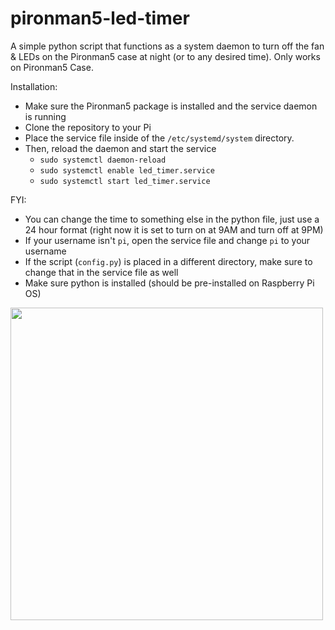 # pironman5-led-timer

A simple python script that functions as a system daemon to turn off the fan & LEDs on the Pironman5 case at night (or to any desired time). Only works on Pironman5 Case. 

Installation:
- Make sure the Pironman5 package is installed and the service daemon is running 
- Clone the repository to your Pi
- Place the service file inside of the ```/etc/systemd/system``` directory.
- Then, reload the daemon and start the service
  - ```sudo systemctl daemon-reload```
  - ```sudo systemctl enable led_timer.service```
  - ```sudo systemctl start led_timer.service```


FYI:
- You can change the time to something else in the python file, just use a 24 hour format (right now it is set to turn on at 9AM and turn off at 9PM)
- If your username isn't `pi`, open the service file and change `pi` to your username
- If the script (```config.py```) is placed in a different directory, make sure to change that in the service file as well
- Make sure python is installed (should be pre-installed on Raspberry Pi OS)

<img src="https://github.com/user-attachments/assets/f31175e6-8920-448b-9aea-66921ae69571" width="500">


